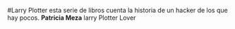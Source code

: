 #Larry Plotter
esta serie de libros cuenta la historia de un hacker de los que hay pocos. 
**Patricia Meza** larry Plotter Lover
